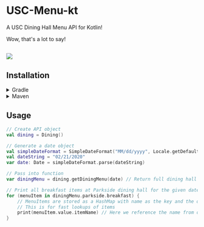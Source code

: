 # USC-Menu-kt
A USC Dining Hall Menu API for Kotlin!

Wow, that's a lot to say!

[![](https://jitpack.io/v/switchswap/usc-menu-kt.svg)](https://jitpack.io/#switchswap/usc-menu-kt)
---

## Installation
<details>
<summary>Gradle</summary>

1. Add this to your root `build.gradle` at the end of repositories

```kotlin
allprojects {
    repositories {
        ...
        maven { url 'https://jitpack.io' }
    }
}
```

2. Add the dependency

```kotlin
dependencies {
    implementation 'com.github.switchswap:usc-menu-kt:0.0.1'
}
```
</details>

<details>
<summary>Maven</summary>

1. Add the JitPack repository to your build file 

```xml
<repositories>
    <repository>
        <id>jitpack.io</id>
        <url>https://jitpack.io</url>
    </repository>
</repositories>
```

2. Add the dependency
```xml
<dependency>
    <groupId>com.github.switchswap</groupId>
    <artifactId>usc-menu-kt</artifactId>
    <version>0.0.1</version>
</dependency>
```
</details>

## Usage
```kotlin
// Create API object
val dining = Dining()

// Generate a date object
val simpleDateFormat = SimpleDateFormat("MM/dd/yyyy", Locale.getDefault())
val dateString = "02/21/2020"
var date: Date = simpleDateFormat.parse(dateString)

// Pass into function
var diningMenu = dining.getDiningMenu(date) // Return full dining hall menu object

// Print all breakfast items at Parkside dining hall for the given date
for (menuItem in diningMenu.parkside.breakfast) {
    // MenuItems are stored as a HashMap with name as the key and the object as the value
    // This is for fast lookups of items
    print(menuItem.value.itemName) // Here we reference the name from object instead of just using the key
}

```
